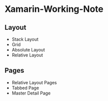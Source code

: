 # Xamarin-Working-Note

## Layout

* Stack Layout
* Grid
* Absolute Layout
* Relative Layout

## Pages

* Relative Layout Pages
* Tabbed Page
* Master Detail Page
